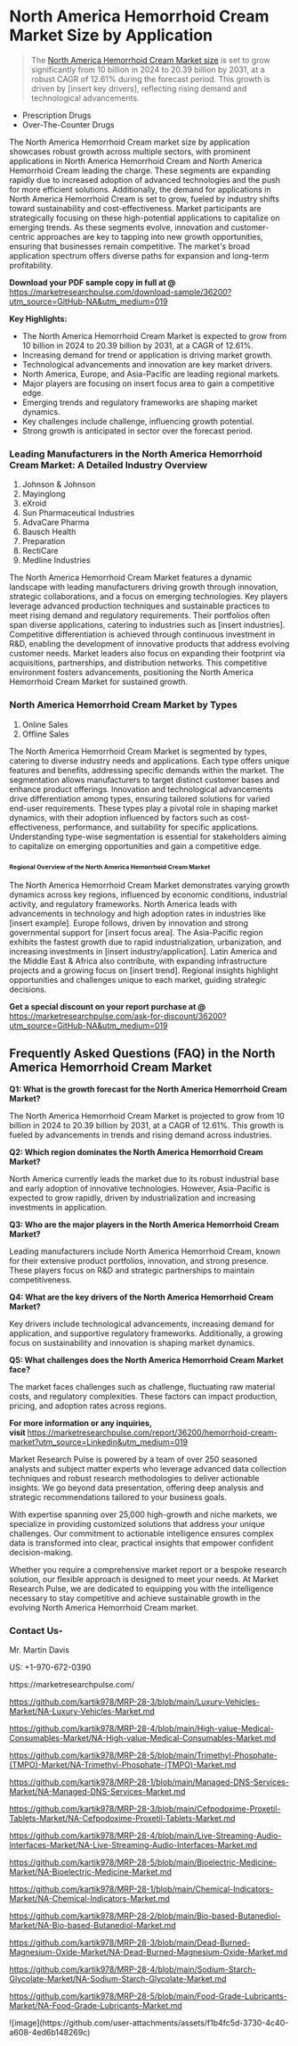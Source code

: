 <h1>North America Hemorrhoid Cream Market&nbsp;Size by Application</h1><blockquote><p>The <a href="https://marketresearchpulse.com/download-sample/36200?utm_source=GitHub-NA&amp;utm_medium=019">North America Hemorrhoid Cream Market size</a> is set to grow significantly from 10 billion in 2024 to 20.39 billion by 2031, at a robust CAGR of 12.61% during the forecast period. This growth is driven by [insert key drivers], reflecting rising demand and technological advancements.</p></blockquote><ul><li>Prescription Drugs<li> Over-The-Counter Drugs</li></ul><p>The North America Hemorrhoid Cream market size by application showcases robust growth across multiple sectors, with prominent applications in North America Hemorrhoid Cream and North America Hemorrhoid Cream leading the charge. These segments are expanding rapidly due to increased adoption of advanced technologies and the push for more efficient solutions. Additionally, the demand for applications in North America Hemorrhoid Cream is set to grow, fueled by industry shifts toward sustainability and cost-effectiveness. Market participants are strategically focusing on these high-potential applications to capitalize on emerging trends. As these segments evolve, innovation and customer-centric approaches are key to tapping into new growth opportunities, ensuring that businesses remain competitive. The market's broad application spectrum offers diverse paths for expansion and long-term profitability.</p><p><strong>Download your PDF sample copy in full at @ </strong><a href="https://marketresearchpulse.com/download-sample/36200?utm_source=GitHub-NA&amp;utm_medium=019">https://marketresearchpulse.com/download-sample/36200?utm_source=GitHub-NA&amp;utm_medium=019</a></p><p><strong>Key Highlights: </strong></p><ul><li>The North America Hemorrhoid Cream Market is expected to grow from 10 billion in 2024 to 20.39 billion by 2031, at a CAGR of 12.61%.</li><li>Increasing demand for trend or application is driving market growth.</li><li>Technological advancements and innovation are key market drivers.</li><li>North America, Europe, and Asia-Pacific are leading regional markets.</li><li>Major players are focusing on insert focus area to gain a competitive edge.</li><li>Emerging trends and regulatory frameworks are shaping market dynamics.</li><li>Key challenges include challenge, influencing growth potential.</li><li>Strong growth is anticipated in sector over the forecast period.</li></ul><h3>Leading Manufacturers in the North America Hemorrhoid Cream Market: A Detailed Industry Overview</h3><ol><li>Johnson & Johnson</li><li>Mayinglong</li><li>eXroid</li><li>Sun Pharmaceutical Industries</li><li>AdvaCare Pharma</li><li>Bausch Health</li><li>Preparation</li><li>RectiCare</li><li>Medline Industries</li></ol><div class="flex max-w-full flex-col flex-grow"><div class="min-h-8 text-message flex w-full flex-col items-end gap-2 whitespace-normal break-words [.text-message+&amp;]:mt-5" dir="auto" data-message-author-role="assistant" data-message-id="fd8432e4-4910-450d-b182-61b7bfb0a01f" data-message-model-slug="gpt-4o"><div class="flex w-full flex-col gap-1 empty:hidden first:pt-[3px]"><div class="markdown prose w-full break-words dark:prose-invert light"><p>The North America Hemorrhoid Cream Market features a dynamic landscape with leading manufacturers driving growth through innovation, strategic collaborations, and a focus on emerging technologies. Key players leverage advanced production techniques and sustainable practices to meet rising demand and regulatory requirements. Their portfolios often span diverse applications, catering to industries such as [insert industries]. Competitive differentiation is achieved through continuous investment in R&amp;D, enabling the development of innovative products that address evolving customer needs. Market leaders also focus on expanding their footprint via acquisitions, partnerships, and distribution networks. This competitive environment fosters advancements, positioning the North America Hemorrhoid Cream Market for sustained growth.</p></div></div></div></div><h3>North America Hemorrhoid Cream Market by Types</h3><ol><li>Online Sales<li> Offline Sales</li></ol><div class="flex max-w-full flex-col flex-grow"><div class="min-h-8 text-message flex w-full flex-col items-end gap-2 whitespace-normal break-words [.text-message+&amp;]:mt-5" dir="auto" data-message-author-role="assistant" data-message-id="084470be-0bb7-4664-bddf-5156b4f41249" data-message-model-slug="gpt-4o-mini"><div class="flex w-full flex-col gap-1 empty:hidden first:pt-[3px]"><div class="markdown prose w-full break-words dark:prose-invert light"><p>The North America Hemorrhoid Cream Market is segmented by types, catering to diverse industry needs and applications. Each type offers unique features and benefits, addressing specific demands within the market. The segmentation allows manufacturers to target distinct customer bases and enhance product offerings. Innovation and technological advancements drive differentiation among types, ensuring tailored solutions for varied end-user requirements. These types play a pivotal role in shaping market dynamics, with their adoption influenced by factors such as cost-effectiveness, performance, and suitability for specific applications. Understanding type-wise segmentation is essential for stakeholders aiming to capitalize on emerging opportunities and gain a competitive edge.</p></div></div></div></div><h3><span style="font-size: 11px;">Regional Overview of the North America Hemorrhoid Cream Market</span></h3><div class="flex max-w-full flex-col flex-grow"><div class="min-h-8 text-message flex w-full flex-col items-end gap-2 whitespace-normal break-words [.text-message+&amp;]:mt-5" dir="auto" data-message-author-role="assistant" data-message-id="e9038762-ce64-4e30-91c9-9bd413514231" data-message-model-slug="gpt-4o-mini"><div class="flex w-full flex-col gap-1 empty:hidden first:pt-[3px]"><div class="markdown prose w-full break-words dark:prose-invert light"><p>The North America Hemorrhoid Cream Market demonstrates varying growth dynamics across key regions, influenced by economic conditions, industrial activity, and regulatory frameworks. North America leads with advancements in technology and high adoption rates in industries like [insert example]. Europe follows, driven by innovation and strong governmental support for [insert focus area]. The Asia-Pacific region exhibits the fastest growth due to rapid industrialization, urbanization, and increasing investments in [insert industry/application]. Latin America and the Middle East &amp; Africa also contribute, with expanding infrastructure projects and a growing focus on [insert trend]. Regional insights highlight opportunities and challenges unique to each market, guiding strategic decisions.</p></div></div></div></div><p><strong>Get a special discount on your report purchase at @ </strong><a href="https://marketresearchpulse.com/ask-for-discount/36200?utm_source=GitHub-NA&amp;utm_medium=019">https://marketresearchpulse.com/ask-for-discount/36200?utm_source=GitHub-NA&amp;utm_medium=019</a></p><h2>Frequently Asked Questions (FAQ) in the North America Hemorrhoid Cream Market</h2><p><strong>Q1: What is the growth forecast for the North America Hemorrhoid Cream Market?</strong></p><p>The North America Hemorrhoid Cream Market is projected to grow from 10 billion in 2024 to 20.39 billion by 2031, at a CAGR of 12.61%. This growth is fueled by advancements in trends and rising demand across industries.</p><p><strong>Q2: Which region dominates the North America Hemorrhoid Cream Market?</strong></p><p>North America currently leads the market due to its robust industrial base and early adoption of innovative technologies. However, Asia-Pacific is expected to grow rapidly, driven by industrialization and increasing investments in application.</p><p><strong>Q3: Who are the major players in the North America Hemorrhoid Cream Market?</strong></p><p>Leading manufacturers include North America Hemorrhoid Cream, known for their extensive product portfolios, innovation, and strong presence. These players focus on R&amp;D and strategic partnerships to maintain competitiveness.</p><p><strong>Q4: What are the key drivers of the North America Hemorrhoid Cream Market?</strong></p><p>Key drivers include technological advancements, increasing demand for application, and supportive regulatory frameworks. Additionally, a growing focus on sustainability and innovation is shaping market dynamics.</p><p><strong>Q5: What challenges does the North America Hemorrhoid Cream Market face?</strong></p><p>The market faces challenges such as challenge, fluctuating raw material costs, and regulatory complexities. These factors can impact production, pricing, and adoption rates across regions.</p><p><strong>For more information or any inquiries, visit&nbsp;</strong><a href="https://marketresearchpulse.com/report/36200/hemorrhoid-cream-market?utm_source=Linkedin&utm_medium=019">https://marketresearchpulse.com/report/36200/hemorrhoid-cream-market?utm_source=Linkedin&utm_medium=019</a></p><p>Market Research Pulse is powered by a team of over 250 seasoned analysts and subject matter experts who leverage advanced data collection techniques and robust research methodologies to deliver actionable insights. We go beyond data presentation, offering deep analysis and strategic recommendations tailored to your business goals.</p><p>With expertise spanning over 25,000 high-growth and niche markets, we specialize in providing customized solutions that address your unique challenges. Our commitment to actionable intelligence ensures complex data is transformed into clear, practical insights that empower confident decision-making.</p><p>Whether you require a comprehensive market report or a bespoke research solution, our flexible approach is designed to meet your needs. At Market Research Pulse, we are dedicated to equipping you with the intelligence necessary to stay competitive and achieve sustainable growth in the evolving North America Hemorrhoid Cream market.</p><h3><strong>Contact Us-</strong></h3><p>Mr. Martin Davis</p><p>US: +1-970-672-0390</p><p>https://marketresearchpulse.com/</p><p><a href="https://github.com/kartik978/MRP-28-3/blob/main/Luxury-Vehicles-Market/NA-Luxury-Vehicles-Market.md">https://github.com/kartik978/MRP-28-3/blob/main/Luxury-Vehicles-Market/NA-Luxury-Vehicles-Market.md</a></p><p><a href="https://github.com/kartik978/MRP-28-4/blob/main/High-value-Medical-Consumables-Market/NA-High-value-Medical-Consumables-Market.md">https://github.com/kartik978/MRP-28-4/blob/main/High-value-Medical-Consumables-Market/NA-High-value-Medical-Consumables-Market.md</a></p><p><a href="https://github.com/kartik978/MRP-28-5/blob/main/Trimethyl-Phosphate-(TMPO)-Market/NA-Trimethyl-Phosphate-(TMPO)-Market.md">https://github.com/kartik978/MRP-28-5/blob/main/Trimethyl-Phosphate-(TMPO)-Market/NA-Trimethyl-Phosphate-(TMPO)-Market.md</a></p><p><a href="https://github.com/kartik978/MRP-28-1/blob/main/Managed-DNS-Services-Market/NA-Managed-DNS-Services-Market.md">https://github.com/kartik978/MRP-28-1/blob/main/Managed-DNS-Services-Market/NA-Managed-DNS-Services-Market.md</a></p><p><a href="https://github.com/kartik978/MRP-28-3/blob/main/Cefpodoxime-Proxetil-Tablets-Market/NA-Cefpodoxime-Proxetil-Tablets-Market.md">https://github.com/kartik978/MRP-28-3/blob/main/Cefpodoxime-Proxetil-Tablets-Market/NA-Cefpodoxime-Proxetil-Tablets-Market.md</a></p><p><a href="https://github.com/kartik978/MRP-28-4/blob/main/Live-Streaming-Audio-Interfaces-Market/NA-Live-Streaming-Audio-Interfaces-Market.md">https://github.com/kartik978/MRP-28-4/blob/main/Live-Streaming-Audio-Interfaces-Market/NA-Live-Streaming-Audio-Interfaces-Market.md</a></p><p><a href="https://github.com/kartik978/MRP-28-5/blob/main/Bioelectric-Medicine-Market/NA-Bioelectric-Medicine-Market.md">https://github.com/kartik978/MRP-28-5/blob/main/Bioelectric-Medicine-Market/NA-Bioelectric-Medicine-Market.md</a></p><p><a href="https://github.com/kartik978/MRP-28-1/blob/main/Chemical-Indicators-Market/NA-Chemical-Indicators-Market.md">https://github.com/kartik978/MRP-28-1/blob/main/Chemical-Indicators-Market/NA-Chemical-Indicators-Market.md</a></p><p><a href="https://github.com/kartik978/MRP-28-2/blob/main/Bio-based-Butanediol-Market/NA-Bio-based-Butanediol-Market.md">https://github.com/kartik978/MRP-28-2/blob/main/Bio-based-Butanediol-Market/NA-Bio-based-Butanediol-Market.md</a></p><p><a href="https://github.com/kartik978/MRP-28-3/blob/main/Dead-Burned-Magnesium-Oxide-Market/NA-Dead-Burned-Magnesium-Oxide-Market.md">https://github.com/kartik978/MRP-28-3/blob/main/Dead-Burned-Magnesium-Oxide-Market/NA-Dead-Burned-Magnesium-Oxide-Market.md</a></p><p><a href="https://github.com/kartik978/MRP-28-4/blob/main/Sodium-Starch-Glycolate-Market/NA-Sodium-Starch-Glycolate-Market.md">https://github.com/kartik978/MRP-28-4/blob/main/Sodium-Starch-Glycolate-Market/NA-Sodium-Starch-Glycolate-Market.md</a></p><p><a href="https://github.com/kartik978/MRP-28-5/blob/main/Food-Grade-Lubricants-Market/NA-Food-Grade-Lubricants-Market.md">https://github.com/kartik978/MRP-28-5/blob/main/Food-Grade-Lubricants-Market/NA-Food-Grade-Lubricants-Market.md</a></p>
![image](https://github.com/user-attachments/assets/f1b4fc5d-3730-4c40-a608-4ed6b148269c)
